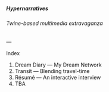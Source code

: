 ##### Hypernarratives
###### Twine-based multimedia extravaganza

—

Index

1. Dream Diary — My Dream Network
2. Transit — Blending travel-time
3. Résumé — An interactive interview
4. TBA

